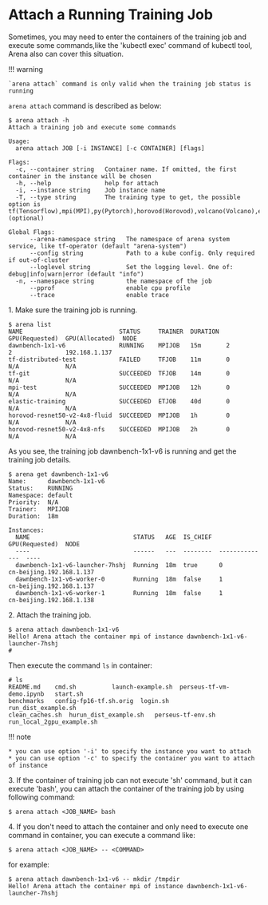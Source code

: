 # Attach a Running Training Job

Sometimes, you may need to enter the containers of the training job and execute some commands,like the 'kubectl exec' command of kubectl tool, Arena also can cover this situation.

!!! warning

    `arena attach` command is only valid when the training job status is running 

`arena attach` command is described as below:

```
$ arena attach -h
Attach a training job and execute some commands

Usage:
  arena attach JOB [-i INSTANCE] [-c CONTAINER] [flags]

Flags:
  -c, --container string   Container name. If omitted, the first container in the instance will be chosen
  -h, --help               help for attach
  -i, --instance string    Job instance name
  -T, --type string        The training type to get, the possible option is tf(Tensorflow),mpi(MPI),py(Pytorch),horovod(Horovod),volcano(Volcano),et(ElasticTraining),spark(Spark). (optional)

Global Flags:
      --arena-namespace string   The namespace of arena system service, like tf-operator (default "arena-system")
      --config string            Path to a kube config. Only required if out-of-cluster
      --loglevel string          Set the logging level. One of: debug|info|warn|error (default "info")
  -n, --namespace string         the namespace of the job
      --pprof                    enable cpu profile
      --trace                    enable trace
```

1\. Make sure the training job is running.

```
$ arena list
NAME                           STATUS     TRAINER  DURATION  GPU(Requested)  GPU(Allocated)  NODE
dawnbench-1x1-v6               RUNNING    MPIJOB   15m       2               2               192.168.1.137
tf-distributed-test            FAILED     TFJOB    11m       0               N/A             N/A
tf-git                         SUCCEEDED  TFJOB    14m       0               N/A             N/A
mpi-test                       SUCCEEDED  MPIJOB   12h       0               N/A             N/A
elastic-training               SUCCEEDED  ETJOB    40d       0               N/A             N/A
horovod-resnet50-v2-4x8-fluid  SUCCEEDED  MPIJOB   1h        0               N/A             N/A
horovod-resnet50-v2-4x8-nfs    SUCCEEDED  MPIJOB   2h        0               N/A             N/A
```

As you see, the training job dawnbench-1x1-v6 is running and get the training job details.

```
$ arena get dawnbench-1x1-v6
Name:      dawnbench-1x1-v6
Status:    RUNNING
Namespace: default
Priority:  N/A
Trainer:   MPIJOB
Duration:  18m

Instances:
  NAME                             STATUS   AGE  IS_CHIEF  GPU(Requested)  NODE
  ----                             ------   ---  --------  --------------  ----
  dawnbench-1x1-v6-launcher-7hshj  Running  18m  true      0               cn-beijing.192.168.1.137
  dawnbench-1x1-v6-worker-0        Running  18m  false     1               cn-beijing.192.168.1.137
  dawnbench-1x1-v6-worker-1        Running  18m  false     1               cn-beijing.192.168.1.138 
```

2\. Attach the training job.

```
$ arena attach dawnbench-1x1-v6 
Hello! Arena attach the container mpi of instance dawnbench-1x1-v6-launcher-7hshj
#
```
Then execute the command `ls` in container: 

```
# ls
README.md	 cmd.sh			 launch-example.sh  perseus-tf-vm-demo.ipynb   start.sh
benchmarks	 config-fp16-tf.sh.orig  login.sh	    run_dist_example.sh
clean_caches.sh  hurun_dist_example.sh	 perseus-tf-env.sh  run_local_2gpu_example.sh
```

!!! note

    * you can use option '-i' to specify the instance you want to attach
    * you can use option '-c' to specify the container you want to attach of instance

3\. If the container of training job can not execute 'sh' command, but it can execute 'bash', you can attach the container of the training job by using following command:

```
$ arena attach <JOB_NAME> bash
```

4\. If you don't need to attach the container and only need to execute one command in container, you can execute a command like:

```
$ arena attach <JOB_NAME> -- <COMMAND>
```

for example:

```
$ arena attach dawnbench-1x1-v6 -- mkdir /tmpdir
Hello! Arena attach the container mpi of instance dawnbench-1x1-v6-launcher-7hshj
```
